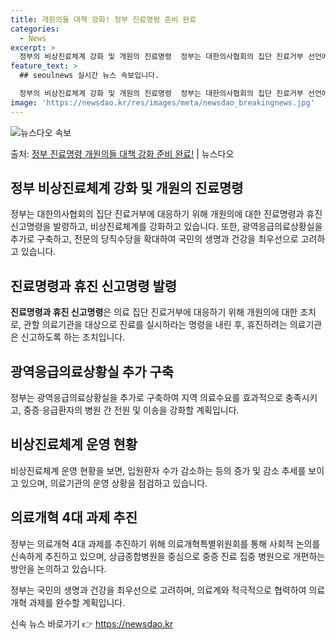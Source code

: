 ```yaml
---
title: 개원의들 대책 강화! 정부 진료명령 준비 완료
categories:
  - News
excerpt: >
  정부의 비상진료체계 강화 및 개원의 진료명령  정부는 대한의사협회의 집단 진료거부 선언에 대응해 개원의에 대…
feature_text: >
  ## seoulnews 실시간 뉴스 속보입니다.

  정부의 비상진료체계 강화 및 개원의 진료명령  정부는 대한의사협회의 집단 진료거부 선언에 대응해 개원의에 대…
image: 'https://newsdao.kr/res/images/meta/newsdao_breakingnews.jpg'
---
```


![뉴스다오 속보](https://newsdao.kr/res/images/meta/newsdao_breakingnews.jpg)

<p>출처: <a href="https://newsdao.kr/4155" rel="dofollow">정부 진료명령 개원의들 대책 강화 준비 완료!</a> | 뉴스다오</p>

<h2 data-ke-size="size26">정부 비상진료체계 강화 및 개원의 진료명령</h2>
정부는 대한의사협회의 집단 진료거부에 대응하기 위해 개원의에 대한 진료명령과 휴진 신고명령을 발령하고, 비상진료체계를 강화하고 있습니다. 또한, 광역응급의료상황실을 추가로 구축하고, 전문의 당직수당을 확대하여 국민의 생명과 건강을 최우선으로 고려하고 있습니다.

<h2 data-ke-size="size26">진료명령과 휴진 신고명령 발령</h2>
<strong>진료명령과 휴진 신고명령</strong>은 의료 집단 진료거부에 대응하기 위해 개원의에 대한 조치로, 관할 의료기관을 대상으로 진료를 실시하라는 명령을 내린 후, 휴진하려는 의료기관은 신고하도록 하는 조치입니다. 

<h2 data-ke-size="size26">광역응급의료상황실 추가 구축</h2>
정부는 광역응급의료상황실을 추가로 구축하여 지역 의료수요를 효과적으로 충족시키고, 중증·응급환자의 병원 간 전원 및 이송을 강화할 계획입니다.

<h2 data-ke-size="size26">비상진료체계 운영 현황</h2>
비상진료체계 운영 현황을 보면, 입원환자 수가 감소하는 등의 증가 및 감소 추세를 보이고 있으며, 의료기관의 운영 상황을 점검하고 있습니다. 

<h2 data-ke-size="size26">의료개혁 4대 과제 추진</h2>
정부는 의료개혁 4대 과제를 추진하기 위해 의료개혁특별위원회를 통해 사회적 논의를 신속하게 추진하고 있으며, 상급종합병원을 중심으로 중증 진료 집중 병원으로 개편하는 방안을 논의하고 있습니다.

정부는 국민의 생명과 건강을 최우선으로 고려하며, 의료계와 적극적으로 협력하여 의료개혁 과제를 완수할 계획입니다. 

신속 뉴스 바로가기 👉 <a href="https://newsdao.kr" rel="dofollow">https://newsdao.kr</a>


